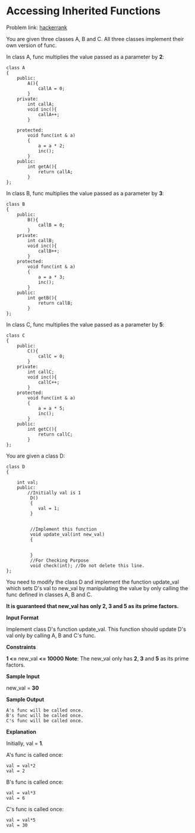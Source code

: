 # Accessing Inherited Functions
Problem link: [hackerrank](https://www.hackerrank.com/challenges/accessing-inherited-functions/problem)

You are given three classes A, B and C. All three classes implement their own version of func.

In class A, func multiplies the value passed as a parameter by **2**:

```
class A
{
    public:
        A(){
            callA = 0;
        }
    private:
        int callA;
        void inc(){
            callA++;
        }

    protected:
        void func(int & a)
        {
            a = a * 2;
            inc();
        }
    public:
        int getA(){
            return callA;
        }
};
```

In class B, func multiplies the value passed as a parameter by **3**:
```
class B
{
    public:
        B(){
            callB = 0;
        }
    private:
        int callB;
        void inc(){
            callB++;
        }
    protected:
        void func(int & a)
        {
            a = a * 3;
            inc();
        }
    public:
        int getB(){
            return callB;
        }
};
```

In class C, func multiplies the value passed as a parameter by **5**:
```
class C
{
    public:
        C(){
            callC = 0;
        }
    private:
        int callC;
        void inc(){
            callC++;
        }
    protected:
        void func(int & a)
        {
            a = a * 5;
            inc();
        }
    public:
        int getC(){
            return callC;
        }
};
```

You are given a class D:

```
class D 
{

	int val;
	public:
		//Initially val is 1
		 D()
		 {
		 	val = 1;
		 }


		 //Implement this function
		 void update_val(int new_val)
		 {

			
		 }
		 //For Checking Purpose
		 void check(int); //Do not delete this line.
};
```

You need to modify the class D and implement the function update_val which sets D's val to new_val by manipulating the value by only calling the func defined in classes A, B and C.

**It is guaranteed that new_val has only 2, 3 and 5 as its prime factors.**

**Input Format**

Implement class D's function update_val. This function should update D's val only by calling A, B and C's func.

**Constraints**

**1 <=** new_val **<= 10000**
**Note**: The new_val only has **2**, **3** and **5** as its prime factors.

**Sample Input**

new_val = **30**

**Sample Output**
```
A's func will be called once.
B's func will be called once.
C's func will be called once.
```
**Explanation**

Initially, val = **1**.

A's func is called once:
```
val = val*2  
val = 2
```
B's func is called once:
```
val = val*3
val = 6
```
C's func is called once:
```
val = val*5
val = 30
```

